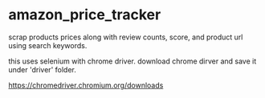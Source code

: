 # amazon_price_tracker

scrap products prices along with review counts, score, and product url using search keywords.

this uses selenium with chrome driver. download chrome dirver and save it under 'driver' folder.

https://chromedriver.chromium.org/downloads
